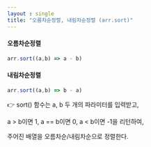 ```yaml
---
layout : single
title: "오름차순정렬, 내림차순정렬 (arr.sort)"
---
```


#### 오름차순정렬

```javascript
arr.sort((a,b) => a - b)
```



#### 내림차순정렬

```javascript
arr.sort((a,b) => b - a)
```





👉 sort() 함수는 a, b 두 개의 파라미터를 입력받고,

a > b이면 1, a == b이면 0, a < b이면 -1을 리턴하여,

주어진 배열을 오름차순/내림차순으로 정렬한다.

